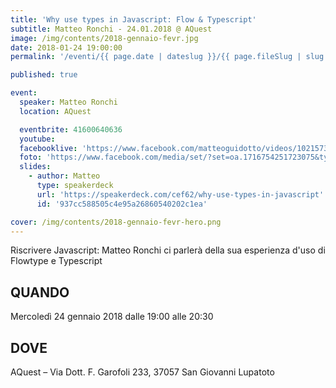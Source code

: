 ```yaml
---
title: 'Why use types in Javascript: Flow & Typescript'
subtitle: Matteo Ronchi - 24.01.2018 @ AQuest
image: /img/contents/2018-gennaio-fevr.jpg
date: 2018-01-24 19:00:00
permalink: '/eventi/{{ page.date | dateslug }}/{{ page.fileSlug | slug }}/index.html'

published: true

event:
  speaker: Matteo Ronchi
  location: AQuest

  eventbrite: 41600640636
  youtube:
  facebooklive: 'https://www.facebook.com/matteoguidotto/videos/10215738604201992/'
  foto: 'https://www.facebook.com/media/set/?set=oa.1716754251723075&type=3'
  slides:
    - author: Matteo
      type: speakerdeck
      url: 'https://speakerdeck.com/cef62/why-use-types-in-javascript'
      id: '937cc588505c4e95a26860540202c1ea'

cover: /img/contents/2018-gennaio-fevr-hero.png
---
```


Riscrivere Javascript: Matteo Ronchi ci parlerà della sua esperienza d'uso di Flowtype e Typescript

## QUANDO

Mercoledì 24 gennaio 2018 dalle 19:00 alle 20:30

## DOVE

AQuest – Via Dott. F. Garofoli 233, 37057 San Giovanni Lupatoto
